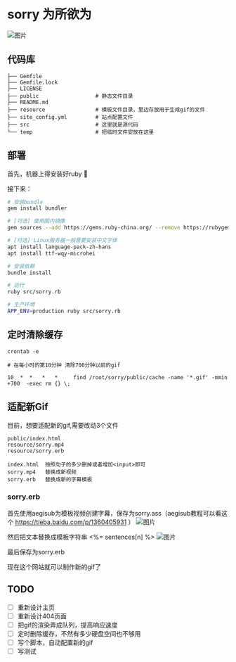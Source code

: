 # sorry 为所欲为

![图片](https://dn-coding-net-production-pp.qbox.me/f5beb81a-abf9-424b-a92e-625b008d30b7.gif)

## 代码库

```
├── Gemfile
├── Gemfile.lock
├── LICENSE
├── public                  # 静态文件目录
├── README.md
├── resource                # 模板文件目录，里边存放用于生成gif的文件
├── site_config.yml         # 站点配置文件
├── src                     # 这里就是源代码
└── temp                    # 把临时文件安放在这里
```

## 部署
首先，机器上得安装好ruby :gem:

接下来：
```bash
# 安装bundle
gem install bundler

# [可选] 使用国内镜像
gem sources --add https://gems.ruby-china.org/ --remove https://rubygems.org/

# [可选] Linux服务器一般需要安装中文字体
apt install language-pack-zh-hans
apt install ttf-wqy-microhei 

# 安装依赖
bundle install

# 运行
ruby src/sorry.rb

# 生产环境
APP_ENV=production ruby src/sorry.rb

```

## 定时清除缓存
```
crontab -e

# 在每小时的第10分钟 清除700分钟以前的gif

10  *  *   *   *     find /root/sorry/public/cache -name '*.gif' -mmin +700  -exec rm {} \;       
```

## 适配新Gif
目前，想要适配新的gif,需要改动3个文件
```
public/index.html
resource/sorry.mp4
resource/sorry.erb
```

```
index.html  按照句子的多少删掉或者增加<input>即可
sorry.mp4   替换成新视频
sorry.erb   替换成新的字幕模板
```

### sorry.erb
首先使用aegisub为模板视频创建字幕，保存为sorry.ass（aegisub教程可以看这个 https://tieba.baidu.com/p/1360405931 ）
![图片](https://dn-coding-net-production-pp.qbox.me/56a213df-9ff7-41e0-9b6c-96b1f0fe2cb6.png)

然后把文本替换成模板字符串 <%= sentences[n] %>
![图片](https://dn-coding-net-production-pp.qbox.me/6b07bc65-c3d7-4251-aad2-bd7b05af9102.png)

最后保存为sorry.erb

现在这个网站就可以制作新的gif了

## TODO

- [ ] 重新设计主页
- [ ] 重新设计404页面
- [ ] 把gif的渲染弄成队列，提高响应速度
- [ ] 定时删除缓存，不然有多少硬盘空间也不够用
- [ ] 写个脚本，自动配置新的gif
- [ ] 写测试